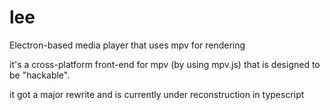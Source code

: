 # lee
Electron-based media player that uses mpv for rendering


it's a cross-platform front-end for mpv (by using mpv.js) that is designed to be "hackable".


it got a major rewrite and is currently under reconstruction in typescript
